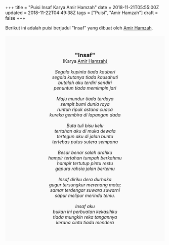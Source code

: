 +++
title = "Puisi Insaf Karya Amir Hamzah"
date = 2018-11-21T05:55:00Z
updated = 2018-11-22T04:49:38Z
tags = ["Puisi", "Amir Hamzah"]
draft = false
+++

<div dir="ltr" style="text-align: left;" trbidi="on"><div style="text-align: justify;">Berikut ini adalah puisi berjudul "Insaf" yang dibuat oleh <a href="https://ensiklopedia.kemdikbud.go.id/sastra/artikel/Amir_Hamzah" target="_blank">Amir Hamzah</a>. </div><br /><div style="background: #FAFAFA; font-size: 14px; height: auto; margin: 0 auto; padding: 50px; text-align: center; width: auto;"><span style="font-size: 18px;"><b>"Insaf"</b></span><br />(Karya <a href="https://www.sekata.web.id/tags/amir-hamzah" target="_blank">Amir Hamzah)</a> <br /><br /><i>Segala kupinta tiada kauberi</i><br /><i>segala kutanya tiada kausahuti</i><br /><i>butalah aku terdiri sendiri</i><br /><i>penuntun tiada memimpin jari</i><br /><br /><i>Maju mundur tiada terdaya</i><br /><i>sempit bumi dunia raya</i><br /><i>runtuh ripuk astana cuaca</i><br /><i>kureka gembira di lapangan dada</i><br /><br /><i>Buta tuli bisu kelu</i><br /><i>tertahan aku di muka dewala</i><br /><i>tertegun aku di jalan buntu</i><br /><i>tertebas putus sutera sempana</i><br /><br /><i>Besar benar salah arahku</i><br /><i>hampir tertahan tumpah berkahmu</i><br /><i>hampir tertutup pintu restu</i><br /><i>gapura rahsia jalan bertemu</i><br /><br /><i>Insaf diriku dera durhaka</i><br /><i>gugur tersungkur merenang mata;</i><br /><i>samar terdengar suwara suwarni</i><br /><i>sapur melipur merindu temu.</i><br /><br /><i>Insaf aku</i><br /><i>bukan ini perbuatan kekasihku</i><br /><i>tiada mungkin reka tangannya</i><br /><i>kerana cinta tiada mendera</i></div></div>
